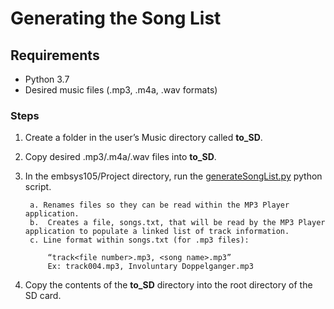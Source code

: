 # Generating the Song List

## Requirements
 - Python 3.7
 - Desired music files (.mp3, .m4a, .wav formats)

### Steps
1. Create a folder in the user’s Music directory called **to_SD**.
2. Copy desired .mp3/.m4a/.wav files into **to_SD**.
3. In the embsys105/Project directory, run the [generateSongList.py](../generateSongList.py) python script.

        a. Renames files so they can be read within the MP3 Player application.
        b.  Creates a file, songs.txt, that will be read by the MP3 Player application to populate a linked list of track information.
        c. Line format within songs.txt (for .mp3 files):
        
            “track<file number>.mp3, <song name>.mp3”
            Ex: track004.mp3, Involuntary Doppelganger.mp3
4. Copy the contents of the **to_SD** directory into the root directory of the SD card.